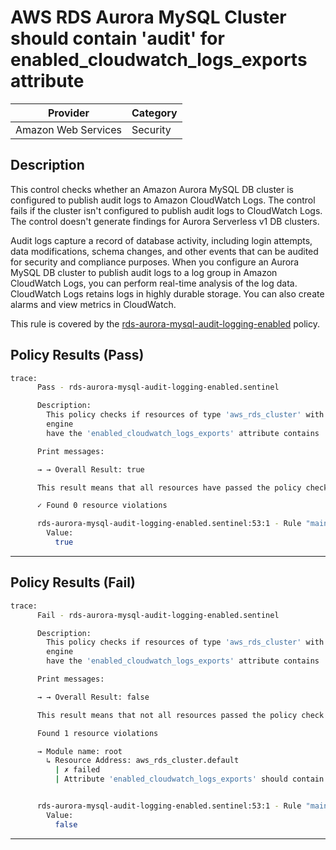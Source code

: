 # AWS RDS Aurora MySQL Cluster should contain 'audit' for enabled_cloudwatch_logs_exports attribute

| Provider            | Category  |
| ------------------- | --------  |
| Amazon Web Services |  Security |

## Description

This control checks whether an Amazon Aurora MySQL DB cluster is configured to publish audit logs to Amazon CloudWatch Logs. The control fails if the cluster isn't configured to publish audit logs to CloudWatch Logs. The control doesn't generate findings for Aurora Serverless v1 DB clusters.

Audit logs capture a record of database activity, including login attempts, data modifications, schema changes, and other events that can be audited for security and compliance purposes. When you configure an Aurora MySQL DB cluster to publish audit logs to a log group in Amazon CloudWatch Logs, you can perform real-time analysis of the log data. CloudWatch Logs retains logs in highly durable storage. You can also create alarms and view metrics in CloudWatch.

This rule is covered by the [rds-aurora-mysql-audit-logging-enabled](https://github.com/hashicorp/policy-library-FSBP-Policy-Set-for-AWS-Terraform/blob/main/policies/rds/rds-aurora-mysql-audit-logging-enabled.sentinel) policy.

## Policy Results (Pass)

```bash
trace:
      Pass - rds-aurora-mysql-audit-logging-enabled.sentinel

      Description:
        This policy checks if resources of type 'aws_rds_cluster' with 'aurora-mysql'
        engine
        have the 'enabled_cloudwatch_logs_exports' attribute contains 'audit'

      Print messages:

      → → Overall Result: true

      This result means that all resources have passed the policy check for the policy rds-aurora-mysql-audit-logging-enabled.

      ✓ Found 0 resource violations

      rds-aurora-mysql-audit-logging-enabled.sentinel:53:1 - Rule "main"
        Value:
          true
```

---

## Policy Results (Fail)

```bash
trace:
      Fail - rds-aurora-mysql-audit-logging-enabled.sentinel

      Description:
        This policy checks if resources of type 'aws_rds_cluster' with 'aurora-mysql'
        engine
        have the 'enabled_cloudwatch_logs_exports' attribute contains 'audit'

      Print messages:

      → → Overall Result: false

      This result means that not all resources passed the policy check and the protected behavior is not allowed for the policy rds-aurora-mysql-audit-logging-enabled.

      Found 1 resource violations

      → Module name: root
        ↳ Resource Address: aws_rds_cluster.default
          | ✗ failed
          | Attribute 'enabled_cloudwatch_logs_exports' should contain 'audit' for AWS RDS Aurora MySQL Cluster. Refer to https://docs.aws.amazon.com/securityhub/latest/userguide/rds-controls.html#rds-34 for more details.


      rds-aurora-mysql-audit-logging-enabled.sentinel:53:1 - Rule "main"
        Value:
          false
```

---
